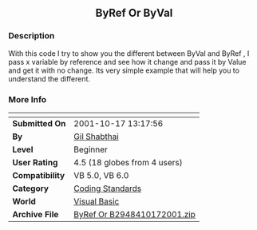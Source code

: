 ﻿<div align="center">

## ByRef Or ByVal


</div>

### Description

With this code I try to show you the different between ByVal and ByRef , I pass x variable by reference and see how it change and pass it by Value and get it with no change. Its very simple example that will help you to understand the different.
 
### More Info
 


<span>             |<span>
---                |---
**Submitted On**   |2001-10-17 13:17:56
**By**             |[Gil Shabthai](https://github.com/Planet-Source-Code/PSCIndex/blob/master/ByAuthor/gil-shabthai.md)
**Level**          |Beginner
**User Rating**    |4.5 (18 globes from 4 users)
**Compatibility**  |VB 5\.0, VB 6\.0
**Category**       |[Coding Standards](https://github.com/Planet-Source-Code/PSCIndex/blob/master/ByCategory/coding-standards__1-43.md)
**World**          |[Visual Basic](https://github.com/Planet-Source-Code/PSCIndex/blob/master/ByWorld/visual-basic.md)
**Archive File**   |[ByRef Or B2948410172001\.zip](https://github.com/Planet-Source-Code/gil-shabthai-byref-or-byval__1-28175/archive/master.zip)








